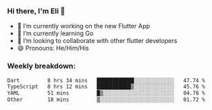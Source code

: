 ### Hi there, I'm Eli 👋
- 🔭 I’m currently working on the new Flutter App
- 🌱 I’m currently learning Go
- 🦄 I’m looking to collaborate with other flutter developers
- 😄 Pronouns: He/Him/His

### Weekly breakdown:
<!--START_SECTION:waka-->

```txt
Dart         8 hrs 34 mins   ████████████░░░░░░░░░░░░░   47.74 %
TypeScript   8 hrs 12 mins   ███████████▒░░░░░░░░░░░░░   45.76 %
YAML         51 mins         █▒░░░░░░░░░░░░░░░░░░░░░░░   04.78 %
Other        18 mins         ▒░░░░░░░░░░░░░░░░░░░░░░░░   01.72 %
```

<!--END_SECTION:waka-->

